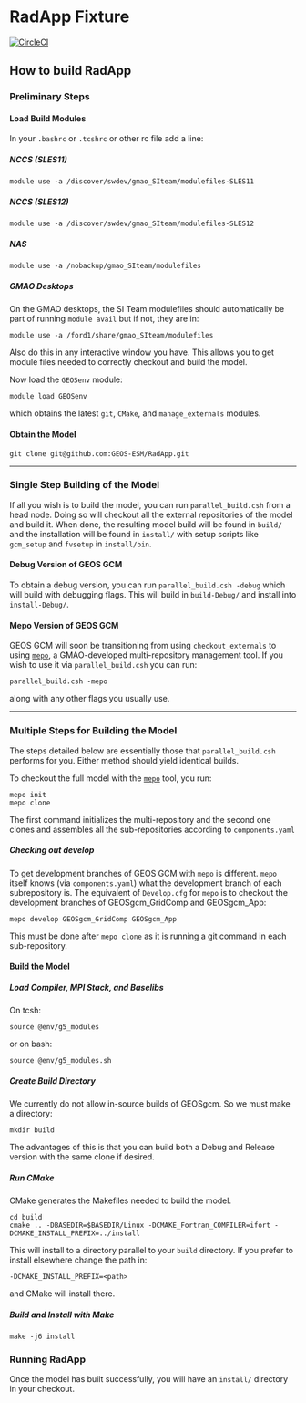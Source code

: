 # RadApp Fixture
[![CircleCI](https://circleci.com/gh/GEOS-ESM/GEOSgcm.svg?style=svg)](https://circleci.com/gh/GEOS-ESM/GEOSgcm)

## How to build RadApp

### Preliminary Steps

#### Load Build Modules

In your `.bashrc` or `.tcshrc` or other rc file add a line:

##### NCCS (SLES11)

```
module use -a /discover/swdev/gmao_SIteam/modulefiles-SLES11
```

##### NCCS (SLES12)

```
module use -a /discover/swdev/gmao_SIteam/modulefiles-SLES12
```

##### NAS
```
module use -a /nobackup/gmao_SIteam/modulefiles
```

##### GMAO Desktops
On the GMAO desktops, the SI Team modulefiles should automatically be
part of running `module avail` but if not, they are in:

```
module use -a /ford1/share/gmao_SIteam/modulefiles
```

Also do this in any interactive window you have. This allows you to get module files needed to correctly checkout and build the model.

Now load the `GEOSenv` module:
```
module load GEOSenv
```
which obtains the latest `git`, `CMake`, and `manage_externals` modules.

#### Obtain the Model

```
git clone git@github.com:GEOS-ESM/RadApp.git
```

---

### Single Step Building of the Model

If all you wish is to build the model, you can run `parallel_build.csh` from a head node. Doing so will checkout all the external repositories of the model and build it. When done, the resulting model build will be found in `build/` and the installation will be found in `install/` with setup scripts like `gcm_setup` and `fvsetup` in `install/bin`.

#### Debug Version of GEOS GCM

To obtain a debug version, you can run `parallel_build.csh -debug` which will build with debugging flags. This will build in `build-Debug/` and install into `install-Debug/`.

#### Mepo Version of GEOS GCM

GEOS GCM will soon be transitioning from using `checkout_externals` to
using [`mepo`](https://github.com/GEOS-ESM/mepo), a GMAO-developed
multi-repository management tool. If you wish to use it via
`parallel_build.csh` you can run:
```
parallel_build.csh -mepo
```
along with any other flags you usually use.

---

### Multiple Steps for Building the Model

The steps detailed below are essentially those that `parallel_build.csh` performs for you. Either method should yield identical builds.

To checkout the full model with the
[`mepo`](https://github.com/GEOS-ESM/mepo) tool, you run:

```
mepo init
mepo clone
```

The first command initializes the multi-repository and the second one
clones and assembles all the sub-repositories according to
`components.yaml`

##### Checking out develop

To get development branches of GEOS GCM with `mepo` is different. `mepo`
itself knows (via `components.yaml`) what the development branch of each
subrepository is. The equivalent of `Develop.cfg` for `mepo` is to
checkout the development branches of GEOSgcm_GridComp and GEOSgcm_App:
```
mepo develop GEOSgcm_GridComp GEOSgcm_App
```

This must be done after `mepo clone` as it is running a git command in
each sub-repository.

#### Build the Model

##### Load Compiler, MPI Stack, and Baselibs
On tcsh:
```
source @env/g5_modules
```
or on bash:
```
source @env/g5_modules.sh
```

##### Create Build Directory
We currently do not allow in-source builds of GEOSgcm. So we must make a directory:
```
mkdir build
```
The advantages of this is that you can build both a Debug and Release version with the same clone if desired.

##### Run CMake
CMake generates the Makefiles needed to build the model.
```
cd build
cmake .. -DBASEDIR=$BASEDIR/Linux -DCMAKE_Fortran_COMPILER=ifort -DCMAKE_INSTALL_PREFIX=../install
```
This will install to a directory parallel to your `build` directory. If you prefer to install elsewhere change the path in:
```
-DCMAKE_INSTALL_PREFIX=<path>
```
and CMake will install there.

##### Build and Install with Make
```
make -j6 install
```

### Running RadApp

Once the model has built successfully, you will have an `install/` directory in your checkout. 
